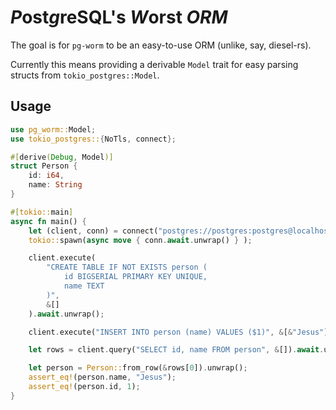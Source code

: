# *P*ost*g*reSQL's *W*orst *ORM*

The goal is for `pg-worm` to be an easy-to-use ORM (unlike, say, diesel-rs).

Currently this means providing a derivable `Model` 
trait for easy parsing structs from `tokio_postgres::Model`.

## Usage

```rust
use pg_worm::Model;
use tokio_postgres::{NoTls, connect};

#[derive(Debug, Model)]
struct Person {
    id: i64,
    name: String
}

#[tokio::main]
async fn main() {
    let (client, conn) = connect("postgres://postgres:postgres@localhost:5432", NoTls).await.unwrap();
    tokio::spawn(async move { conn.await.unwrap() } );

    client.execute(
        "CREATE TABLE IF NOT EXISTS person (
            id BIGSERIAL PRIMARY KEY UNIQUE,
            name TEXT
        )",
        &[]
    ).await.unwrap();

    client.execute("INSERT INTO person (name) VALUES ($1)", &[&"Jesus"]).await.unwrap();

    let rows = client.query("SELECT id, name FROM person", &[]).await.unwrap();

    let person = Person::from_row(&rows[0]).unwrap();
    assert_eq!(person.name, "Jesus");
    assert_eq!(person.id, 1);
}
```

